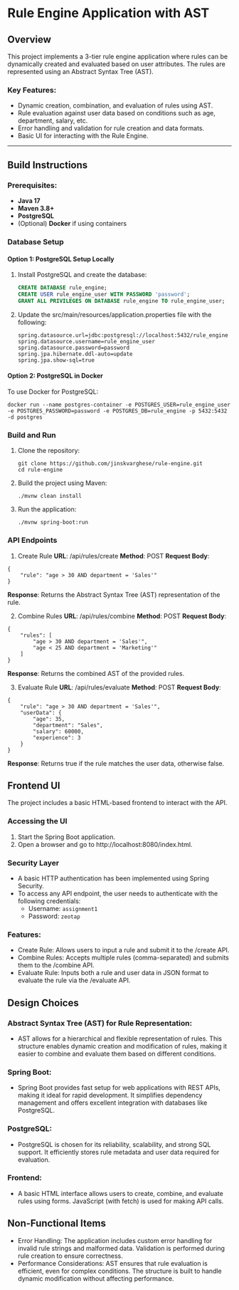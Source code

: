 # Rule Engine Application with AST

## Overview
This project implements a 3-tier rule engine application where rules can be dynamically created and evaluated based on user attributes. The rules are represented using an Abstract Syntax Tree (AST).

### Key Features:
- Dynamic creation, combination, and evaluation of rules using AST.
- Rule evaluation against user data based on conditions such as age, department, salary, etc.
- Error handling and validation for rule creation and data formats.
- Basic UI for interacting with the Rule Engine.

---

## Build Instructions

### Prerequisites:
- **Java 17**
- **Maven 3.8+**
- **PostgreSQL** 
- (Optional) **Docker** if using containers

### Database Setup

#### Option 1: PostgreSQL Setup Locally
1. Install PostgreSQL and create the database:
   ```sql
   CREATE DATABASE rule_engine;
   CREATE USER rule_engine_user WITH PASSWORD 'password';
   GRANT ALL PRIVILEGES ON DATABASE rule_engine TO rule_engine_user;

2. Update the src/main/resources/application.properties file with the following:
    ````shell
    spring.datasource.url=jdbc:postgresql://localhost:5432/rule_engine
    spring.datasource.username=rule_engine_user
    spring.datasource.password=password
    spring.jpa.hibernate.ddl-auto=update
    spring.jpa.show-sql=true
    ````

#### Option 2: PostgreSQL in Docker
To use Docker for PostgreSQL:
````shell
docker run --name postgres-container -e POSTGRES_USER=rule_engine_user -e POSTGRES_PASSWORD=password -e POSTGRES_DB=rule_engine -p 5432:5432 -d postgres
````


### Build and Run
1. Clone the repository:
    ````shell
    git clone https://github.com/jinskvarghese/rule-engine.git
    cd rule-engine
    ````

2. Build the project using Maven:
    ````shell
    ./mvnw clean install
    ````

3. Run the application:
    ````shell
    ./mvnw spring-boot:run
    ````

### API Endpoints
1. Create Rule
**URL**: /api/rules/create
**Method**: POST
**Request Body**:
````shell
{
    "rule": "age > 30 AND department = 'Sales'"
}
````
**Response**: Returns the Abstract Syntax Tree (AST) representation of the rule.

2. Combine Rules
**URL**: /api/rules/combine
**Method**: POST
**Request Body**:
````shell
{
    "rules": [
        "age > 30 AND department = 'Sales'",
        "age < 25 AND department = 'Marketing'"
    ]
}
````
**Response**: Returns the combined AST of the provided rules.

3. Evaluate Rule
**URL**: /api/rules/evaluate
**Method**: POST
**Request Body**:
````shell
{
    "rule": "age > 30 AND department = 'Sales'",
    "userData": {
        "age": 35,
        "department": "Sales",
        "salary": 60000,
        "experience": 3
    }
}
````
**Response**: Returns true if the rule matches the user data, otherwise false.

## Frontend UI
The project includes a basic HTML-based frontend to interact with the API.

### Accessing the UI
1. Start the Spring Boot application.
2. Open a browser and go to http://localhost:8080/index.html.

### Security Layer
- A basic HTTP authentication has been implemented using Spring Security.
- To access any API endpoint, the user needs to authenticate with the following credentials:
  - Username: `assignment1`
  - Password: `zeotap`


### Features:
- Create Rule: Allows users to input a rule and submit it to the /create API.
- Combine Rules: Accepts multiple rules (comma-separated) and submits them to the /combine API.
- Evaluate Rule: Inputs both a rule and user data in JSON format to evaluate the rule via the /evaluate API.

## Design Choices
### Abstract Syntax Tree (AST) for Rule Representation:
- AST allows for a hierarchical and flexible representation of rules. This structure enables dynamic creation and modification of rules, making it easier to combine and evaluate them based on different conditions.
### Spring Boot:
- Spring Boot provides fast setup for web applications with REST APIs, making it ideal for rapid development. It simplifies dependency management and offers excellent integration with databases like PostgreSQL.
### PostgreSQL:
- PostgreSQL is chosen for its reliability, scalability, and strong SQL support. It efficiently stores rule metadata and user data required for evaluation.
### Frontend:
- A basic HTML interface allows users to create, combine, and evaluate rules using forms.
JavaScript (with fetch) is used for making API calls.

## Non-Functional Items
- Error Handling: The application includes custom error handling for invalid rule strings and malformed data. Validation is performed during rule creation to ensure correctness.
- Performance Considerations: AST ensures that rule evaluation is efficient, even for complex conditions. The structure is built to handle dynamic modification without affecting performance.
